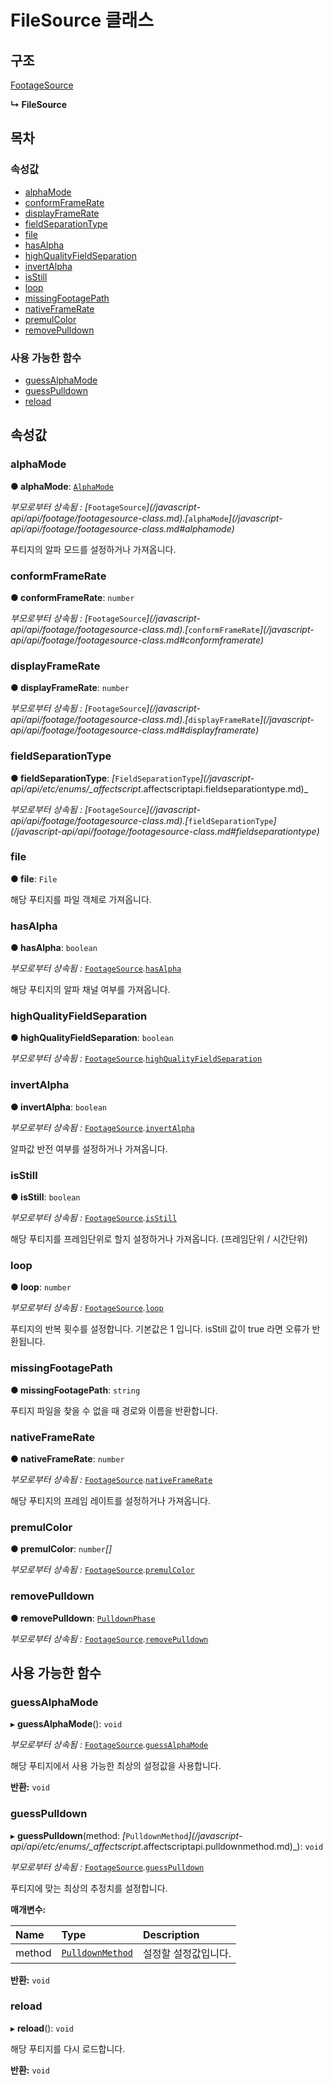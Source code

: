# FileSource 클래스

## 구조

[FootageSource](https://github.com/AffectScript/affectscript-docs/tree/306de14a6253b187416c39813dcd85cd8989dc14/javascript-api/api/footage/footagesource-class.md)

**↳ FileSource**

## 목차

### 속성값

* [alphaMode](https://github.com/AffectScript/affectscript-docs/tree/306de14a6253b187416c39813dcd85cd8989dc14/javascript-api/api/footage/filesource-class.md#alphamode)
* [conformFrameRate](https://github.com/AffectScript/affectscript-docs/tree/306de14a6253b187416c39813dcd85cd8989dc14/javascript-api/api/footage/filesource-class.md#conformframerate)
* [displayFrameRate](https://github.com/AffectScript/affectscript-docs/tree/306de14a6253b187416c39813dcd85cd8989dc14/javascript-api/api/footage/filesource-class.md#displayframerate)
* [fieldSeparationType](https://github.com/AffectScript/affectscript-docs/tree/306de14a6253b187416c39813dcd85cd8989dc14/javascript-api/api/footage/filesource-class.md#fieldseparationtype)
* [file](https://github.com/AffectScript/affectscript-docs/tree/306de14a6253b187416c39813dcd85cd8989dc14/javascript-api/api/footage/filesource-class.md#file)
* [hasAlpha](https://github.com/AffectScript/affectscript-docs/tree/306de14a6253b187416c39813dcd85cd8989dc14/javascript-api/api/footage/filesource-class.md#hasalpha)
* [highQualityFieldSeparation](https://github.com/AffectScript/affectscript-docs/tree/306de14a6253b187416c39813dcd85cd8989dc14/javascript-api/api/footage/filesource-class.md#highqualityfieldseparation)
* [invertAlpha](https://github.com/AffectScript/affectscript-docs/tree/306de14a6253b187416c39813dcd85cd8989dc14/javascript-api/api/footage/filesource-class.md#invertalpha)
* [isStill](https://github.com/AffectScript/affectscript-docs/tree/306de14a6253b187416c39813dcd85cd8989dc14/javascript-api/api/footage/filesource-class.md#isstill)
* [loop](https://github.com/AffectScript/affectscript-docs/tree/306de14a6253b187416c39813dcd85cd8989dc14/javascript-api/api/footage/filesource-class.md#loop)
* [missingFootagePath](https://github.com/AffectScript/affectscript-docs/tree/306de14a6253b187416c39813dcd85cd8989dc14/javascript-api/api/footage/filesource-class.md#missingfootagepath)
* [nativeFrameRate](https://github.com/AffectScript/affectscript-docs/tree/306de14a6253b187416c39813dcd85cd8989dc14/javascript-api/api/footage/filesource-class.md#nativeframerate)
* [premulColor](https://github.com/AffectScript/affectscript-docs/tree/306de14a6253b187416c39813dcd85cd8989dc14/javascript-api/api/footage/filesource-class.md#premulcolor)
* [removePulldown](https://github.com/AffectScript/affectscript-docs/tree/306de14a6253b187416c39813dcd85cd8989dc14/javascript-api/api/footage/filesource-class.md#removepulldown)

### 사용 가능한 함수

* [guessAlphaMode](https://github.com/AffectScript/affectscript-docs/tree/306de14a6253b187416c39813dcd85cd8989dc14/javascript-api/api/footage/filesource-class.md#guessalphamode)
* [guessPulldown](https://github.com/AffectScript/affectscript-docs/tree/306de14a6253b187416c39813dcd85cd8989dc14/javascript-api/api/footage/filesource-class.md#guesspulldown)
* [reload](https://github.com/AffectScript/affectscript-docs/tree/306de14a6253b187416c39813dcd85cd8989dc14/javascript-api/api/footage/filesource-class.md#reload)

## 속성값

### alphaMode <a id="alphamode"></a>

**● alphaMode**: [`AlphaMode`](https://github.com/AffectScript/affectscript-docs/tree/306de14a6253b187416c39813dcd85cd8989dc14/javascript-api/api/etc/enums/_affectscript_.affectscriptapi.alphamode.md)

_부모로부터 상속됨 : \[_`FootageSource`_\]\(/javascript-api/api/footage/footagesource-class.md\).\[_`alphaMode`_\]\(/javascript-api/api/footage/footagesource-class.md\#alphamode\)_

푸티지의 알파 모드를 설정하거나 가져옵니다.

### conformFrameRate <a id="conformframerate"></a>

**● conformFrameRate**: `number`

_부모로부터 상속됨 : \[_`FootageSource`_\]\(/javascript-api/api/footage/footagesource-class.md\).\[_`conformFrameRate`_\]\(/javascript-api/api/footage/footagesource-class.md\#conformframerate\)_

### displayFrameRate <a id="displayframerate"></a>

**● displayFrameRate**: `number`

_부모로부터 상속됨 : \[_`FootageSource`_\]\(/javascript-api/api/footage/footagesource-class.md\).\[_`displayFrameRate`_\]\(/javascript-api/api/footage/footagesource-class.md\#displayframerate\)_

### fieldSeparationType <a id="fieldseparationtype"></a>

**● fieldSeparationType**: _\[_`FieldSeparationType`_\]\(/javascript-api/api/etc/enums/\_affectscript_.affectscriptapi.fieldseparationtype.md\)\_

_부모로부터 상속됨 : \[_`FootageSource`_\]\(/javascript-api/api/footage/footagesource-class.md\).\[_`fieldSeparationType`_\]\(/javascript-api/api/footage/footagesource-class.md\#fieldseparationtype\)_

### file <a id="file"></a>

**● file**: `File`

해당 푸티지를 파일 객체로 가져옵니다.

### hasAlpha <a id="hasalpha"></a>

**● hasAlpha**: `boolean`

_부모로부터 상속됨 :_ [`FootageSource`](https://github.com/AffectScript/affectscript-docs/tree/306de14a6253b187416c39813dcd85cd8989dc14/javascript-api/api/footage/footagesource-class.md)_._[`hasAlpha`](https://github.com/AffectScript/affectscript-docs/tree/306de14a6253b187416c39813dcd85cd8989dc14/javascript-api/api/footage/footagesource-class.md#hasalpha)

해당 푸티지의 알파 채널 여부를 가져옵니다.

### highQualityFieldSeparation <a id="highqualityfieldseparation"></a>

**● highQualityFieldSeparation**: `boolean`

_부모로부터 상속됨 :_ [`FootageSource`](https://github.com/AffectScript/affectscript-docs/tree/306de14a6253b187416c39813dcd85cd8989dc14/javascript-api/api/footage/footagesource-class.md)_._[`highQualityFieldSeparation`](https://github.com/AffectScript/affectscript-docs/tree/306de14a6253b187416c39813dcd85cd8989dc14/javascript-api/api/footage/footagesource-class.md#highqualityfieldseparation)

### invertAlpha <a id="invertalpha"></a>

**● invertAlpha**: `boolean`

_부모로부터 상속됨 :_ [`FootageSource`](https://github.com/AffectScript/affectscript-docs/tree/306de14a6253b187416c39813dcd85cd8989dc14/javascript-api/api/footage/footagesource-class.md)_._[`invertAlpha`](https://github.com/AffectScript/affectscript-docs/tree/306de14a6253b187416c39813dcd85cd8989dc14/javascript-api/api/footage/footagesource-class.md#invertalpha)

알파값 반전 여부를 설정하거나 가져옵니다.

### isStill <a id="isstill"></a>

**● isStill**: `boolean`

_부모로부터 상속됨 :_ [`FootageSource`](https://github.com/AffectScript/affectscript-docs/tree/306de14a6253b187416c39813dcd85cd8989dc14/javascript-api/api/footage/footagesource-class.md)_._[`isStill`](https://github.com/AffectScript/affectscript-docs/tree/306de14a6253b187416c39813dcd85cd8989dc14/javascript-api/api/footage/footagesource-class.md#isstill)

해당 푸티지를 프레임단위로 할지 설정하거나 가져옵니다. \(프레임단위 / 시간단위\)

### loop <a id="loop"></a>

**● loop**: `number`

_부모로부터 상속됨 :_ [`FootageSource`](https://github.com/AffectScript/affectscript-docs/tree/306de14a6253b187416c39813dcd85cd8989dc14/javascript-api/api/footage/footagesource-class.md)_._[`loop`](https://github.com/AffectScript/affectscript-docs/tree/306de14a6253b187416c39813dcd85cd8989dc14/javascript-api/api/footage/footagesource-class.md#loop)

푸티지의 반복 횟수를 설정합니다. 기본값은 1 입니다. isStill 값이 true 라면 오류가 반환됩니다.

### missingFootagePath <a id="missingfootagepath"></a>

**● missingFootagePath**: `string`

푸티지 파일을 찾을 수 없을 때 경로와 이름을 반환합니다.

### nativeFrameRate <a id="nativeframerate"></a>

**● nativeFrameRate**: `number`

_부모로부터 상속됨 :_ [`FootageSource`](https://github.com/AffectScript/affectscript-docs/tree/306de14a6253b187416c39813dcd85cd8989dc14/javascript-api/api/footage/footagesource-class.md)_._[`nativeFrameRate`](https://github.com/AffectScript/affectscript-docs/tree/306de14a6253b187416c39813dcd85cd8989dc14/javascript-api/api/footage/footagesource-class.md#nativeframerate)

해당 푸티지의 프레임 레이트를 설정하거나 가져옵니다.

### premulColor <a id="premulcolor"></a>

**● premulColor**: `number`_\[\]_

_부모로부터 상속됨 :_ [`FootageSource`](https://github.com/AffectScript/affectscript-docs/tree/306de14a6253b187416c39813dcd85cd8989dc14/javascript-api/api/footage/footagesource-class.md)_._[`premulColor`](https://github.com/AffectScript/affectscript-docs/tree/306de14a6253b187416c39813dcd85cd8989dc14/javascript-api/api/footage/footagesource-class.md#premulcolor)

### removePulldown <a id="removepulldown"></a>

**● removePulldown**: [`PulldownPhase`](https://github.com/AffectScript/affectscript-docs/tree/306de14a6253b187416c39813dcd85cd8989dc14/javascript-api/api/etc/classes/pulldownphase-class.md)

_부모로부터 상속됨 :_ [`FootageSource`](https://github.com/AffectScript/affectscript-docs/tree/306de14a6253b187416c39813dcd85cd8989dc14/javascript-api/api/footage/footagesource-class.md)_._[`removePulldown`](https://github.com/AffectScript/affectscript-docs/tree/306de14a6253b187416c39813dcd85cd8989dc14/javascript-api/api/footage/footagesource-class.md#removepulldown)

## 사용 가능한 함수

### guessAlphaMode <a id="guessalphamode"></a>

▸ **guessAlphaMode**\(\): `void`

_부모로부터 상속됨 :_ [`FootageSource`](https://github.com/AffectScript/affectscript-docs/tree/306de14a6253b187416c39813dcd85cd8989dc14/javascript-api/api/footage/footagesource-class.md)_._[`guessAlphaMode`](https://github.com/AffectScript/affectscript-docs/tree/306de14a6253b187416c39813dcd85cd8989dc14/javascript-api/api/footage/footagesource-class.md#guessalphamode)

해당 푸티지에서 사용 가능한 최상의 설정값을 사용합니다.

**반환:** `void`

### guessPulldown <a id="guesspulldown"></a>

▸ **guessPulldown**\(method: _\[_`PulldownMethod`_\]\(/javascript-api/api/etc/enums/\_affectscript_.affectscriptapi.pulldownmethod.md\)\_\): `void`

_부모로부터 상속됨 :_ [`FootageSource`](https://github.com/AffectScript/affectscript-docs/tree/306de14a6253b187416c39813dcd85cd8989dc14/javascript-api/api/footage/footagesource-class.md)_._[`guessPulldown`](https://github.com/AffectScript/affectscript-docs/tree/306de14a6253b187416c39813dcd85cd8989dc14/javascript-api/api/footage/footagesource-class.md#guesspulldown)

푸티지에 맞는 최상의 추정치를 설정합니다.

**매개변수:**

| Name | Type | Description |
| :--- | :--- | :--- |
| method | [`PulldownMethod`](https://github.com/AffectScript/affectscript-docs/tree/306de14a6253b187416c39813dcd85cd8989dc14/javascript-api/api/etc/enums/_affectscript_.affectscriptapi.pulldownmethod.md) | 설정할 설정값입니다. |

**반환:** `void`

### reload <a id="reload"></a>

▸ **reload**\(\): `void`

해당 푸티지를 다시 로드합니다.

**반환:** `void`

